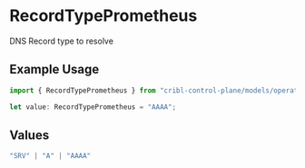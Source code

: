 # RecordTypePrometheus

DNS Record type to resolve

## Example Usage

```typescript
import { RecordTypePrometheus } from "cribl-control-plane/models/operations";

let value: RecordTypePrometheus = "AAAA";
```

## Values

```typescript
"SRV" | "A" | "AAAA"
```